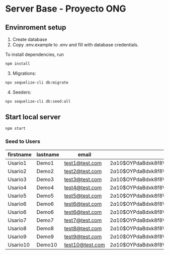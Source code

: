 # Server Base - Proyecto ONG

## Envinroment setup

1. Create database
2. Copy .env.example to .env and fill with database credentials.

To install dependencies, run

```bash
npm install
```

3. Migrations:

```bash
npx sequelize-cli db:migrate
```

4. Seeders:

```bash
npx sequelize-cli db:seed:all
```

## Start local server

```bash
npm start
```

### Seed to Users

| firstname | lastname | email           | password                                                      | roleID   | image                           |
| --------- | -------- | --------------- | --------                                                      | -------- | ------------------------------- |
| Usario1   | Demo1    | test1@test.com  | $2a$10$OYPdaBdxk8f8Vw20EwezKOA.hRNdgYJFtMYT3CJhHzRJOC4TpdutO  | 1        | https://via.placeholder.com/150 |
| Usario2   | Demo2    | test2@test.com  | $2a$10$OYPdaBdxk8f8Vw20EwezKOA.hRNdgYJFtMYT3CJhHzRJOC4TpdutO  | 1        | https://via.placeholder.com/150 |
| Usario3   | Demo3    | test3@test.com  | $2a$10$OYPdaBdxk8f8Vw20EwezKOA.hRNdgYJFtMYT3CJhHzRJOC4TpdutO  | 1        | https://via.placeholder.com/150 |
| Usario4   | Demo4    | test4@test.com  | $2a$10$OYPdaBdxk8f8Vw20EwezKOA.hRNdgYJFtMYT3CJhHzRJOC4TpdutO  | 1        | https://via.placeholder.com/150 |
| Usario5   | Demo5    | test5@test.com  | $2a$10$OYPdaBdxk8f8Vw20EwezKOA.hRNdgYJFtMYT3CJhHzRJOC4TpdutO  | 1        | https://via.placeholder.com/150 |
| Usario6   | Demo6    | test6@test.com  | $2a$10$OYPdaBdxk8f8Vw20EwezKOA.hRNdgYJFtMYT3CJhHzRJOC4TpdutO  | 2        | https://via.placeholder.com/150 |
| Usario6   | Demo6    | test6@test.com  | $2a$10$OYPdaBdxk8f8Vw20EwezKOA.hRNdgYJFtMYT3CJhHzRJOC4TpdutO  | 2        | https://via.placeholder.com/150 |
| Usario7   | Demo7    | test7@test.com  | $2a$10$OYPdaBdxk8f8Vw20EwezKOA.hRNdgYJFtMYT3CJhHzRJOC4TpdutO  | 2        | https://via.placeholder.com/150 |
| Usario8   | Demo8    | test8@test.com  | $2a$10$OYPdaBdxk8f8Vw20EwezKOA.hRNdgYJFtMYT3CJhHzRJOC4TpdutO  | 2        | https://via.placeholder.com/150 |
| Usario9   | Demo9    | test9@test.com  | $2a$10$OYPdaBdxk8f8Vw20EwezKOA.hRNdgYJFtMYT3CJhHzRJOC4TpdutO  | 2        | https://via.placeholder.com/150 |
| Usario10  | Demo10   | test10@test.com | $2a$10$OYPdaBdxk8f8Vw20EwezKOA.hRNdgYJFtMYT3CJhHzRJOC4TpdutO  | 2        | https://via.placeholder.com/150 |
